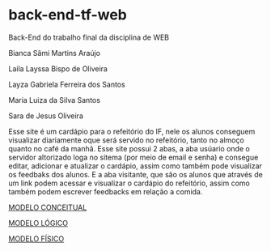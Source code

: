 # back-end-tf-web
Back-End do trabalho final da disciplina de WEB

Bianca Sâmi Martins Araújo

Laila Layssa Bispo de Oliveira

Layza Gabriela Ferreira dos Santos

Maria Luiza da Silva Santos

Sara de Jesus Oliveira 

Esse site é um cardápio para o refeitório do IF, nele os alunos conseguem visualizar diariamente oque será servido no refeitório, tanto no almoço quanto no café da manhã. Esse site possui 2 abas, a aba usúario onde o servidor altorizado loga no sitema (por meio de email e senha) e consegue editar, adicionar e atualizar o cardápio, assim como também pode visualizar os feedbaks dos alunos.  E a aba visitante, que são os alunos que através de um link podem acessar e visualizar o cardápio do refeitório, assim como também podem escrever feedbacks em relação a comida.

<a href='db/modeloconceitual.png'>MODELO CONCEITUAL</a>



<a href='db/modelologico.png'>MODELO LÓGICO</a>



<a href='db/DDl.sql'>MODELO FÍSICO</a>
